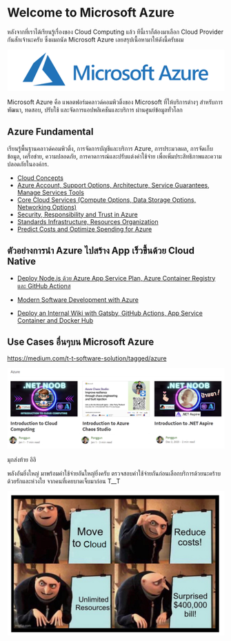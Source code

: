 # Welcome to Microsoft Azure

หลังจากที่เราได้เรียนรู้เรื่องของ Cloud Computing แล้ว ทีนี้เราก็ต้องมาเลือก Cloud Provider กันสักเจ้านะครับ ซึ่งผมถนัด Microsoft Azure เลยสรุปเนื้อหามาให้ดังนี้ครับผม

![](./cloud-003.png)

Microsoft Azure คือ แพลตฟอร์มคลาวด์คอมพิวติ้งของ Microsoft ที่ให้บริการต่างๆ สำหรับการพัฒนา, ทดสอบ, ปรับใช้ และจัดการแอปพลิเคชันและบริการ ผ่านศูนย์ข้อมูลทั่วโลก

## **Azure Fundamental**

เรียนรู้พื้นฐานคลาวด์คอมพิวติ้ง, การจัดการบัญชีและบริการ Azure, การประมวลผล, การจัดเก็บข้อมูล, เครือข่าย, ความปลอดภัย, การคาดการณ์และปรับแต่งค่าใช้จ่าย เพื่อเพิ่มประสิทธิภาพและความปลอดภัยในองค์กร.

- [Cloud Concepts](https://link.medium.com/Htxz6l79E7)
- [Azure Account, Support Options, Architecture, Service Guarantees, Manage Services Tools](https://link.medium.com/B6ZZzx69E7)
- [Core Cloud Services (Compute Options, Data Storage Options, Networking Options)](https://link.medium.com/ZwKEFF59E7)
- [Security, Responsibility and Trust in Azure](https://link.medium.com/kj94Yo49E7)
- [Standards Infrastructure, Resources Organization](https://link.medium.com/5u3H9n39E7)
- [Predict Costs and Optimize Spending for Azure](https://link.medium.com/bAzNvQ19E7)

## **ตัวอย่างการนำ Azure ไปสร้าง App เร็วขึ้นด้วย Cloud Native**

- [Deploy Node.js ด้วย Azure App Service Plan, Azure Container Registry และ GitHub Actionส](https://medium.com/t-t-software-solution/deploy-node-js-%E0%B8%94%E0%B9%89%E0%B8%A7%E0%B8%A2-azure-app-service-plan-azure-container-registry-%E0%B9%81%E0%B8%A5%E0%B8%B0-github-action-460998dd805f?source=post_page-----bc61325951d4--------------------------------)

- [Modern Software Development with Azure](https://medium.com/t-t-software-solution/modern-software-development-with-azure-net-a71f8f744df0?source=post_page-----bc61325951d4--------------------------------)

- [Deploy an Internal Wiki with Gatsby, GitHub Actions, App Service Container and Docker Hub](https://medium.com/t-t-software-solution/deploy-an-internal-wiki-with-gatsby-github-actions-app-service-container-and-docker-hub-49ddf3e0182b?source=post_page-----bc61325951d4--------------------------------)

## **Use Cases อื่นๆบน Microsoft Azure**

https://medium.com/t-t-software-solution/tagged/azure

![](./cloud-004.jpg)

มุกส่งท้าย อิอิ

พลังอันยิ่งใหญ่ มาพร้อมค่าใช้จ่ายอันใหญ่ยิ่งครับ ตรวจสอบค่าใช้จ่ายกันก่อนเลือกบริการด้วยนะคร้าบ ด้วยรักและห่วงใย จากคนที่เคยบาดเจ็บมาก่อน T__T

![](./cloud-005.jpg)